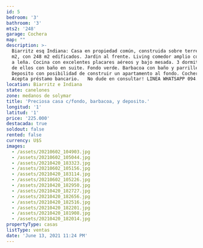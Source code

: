 ```yaml
---
id: 5
bedroom: '3'
bathroom: '3'
mts2: '248'
garage: Cochera
map: ""
description: >-
  Biarritz esq Indiana: Casa en propiedad común, construida sobre terreno de 653
  m2, con 248 m2 edificados. Jardin al frente. Living comedor amplio con estufa
  a leña. Cocina con excelentes placares aéreos y bajo mesada. 3 dormitorios uno
  de ellos con baño en suite. Fondo verde. Barbacoa con baño y parrillero.
  Deposito con posibilidad de construir un apartamento al fondo. Cochera.  
  Acepta préstamo bancario.   No dude en consultar! LINEA WHATSAPP 094.140.123
location: Biarritz e Indiana
state: canelones
zone: medanos de solymar
title: 'Preciosa casa c/fondo, barbacoa, y deposito.'
longitud: '1'
latitud: '1'
price: '225.000'
destacada: true
soldout: false
rented: false
currency: U$S
images:
  - /assets/20210602_104903.jpg
  - /assets/20210602_105044.jpg
  - /assets/20210420_183323.jpg
  - /assets/20210602_105156.jpg
  - /assets/20210420_183114.jpg
  - /assets/20210602_105226.jpg
  - /assets/20210420_182950.jpg
  - /assets/20210420_182727.jpg
  - /assets/20210420_182656.jpg
  - /assets/20210420_182516.jpg
  - /assets/20210420_182201.jpg
  - /assets/20210420_181908.jpg
  - /assets/20210420_182014.jpg
propertyType: casas
listType: ventas
date: 'June 13, 2021 11:24 PM'
---
```


